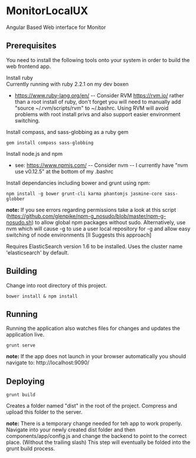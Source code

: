 # MonitorLocalUX
Angular Based Web interface for Monitor

## Prerequisites
You need to install the following tools onto your system in order to build the web frontend app.

Install ruby  
Currently running with ruby 2.2.1 on my dev boxen

* https://www.ruby-lang.org/en/ -- Consider RVM https://rvm.io/ rather than a root install of ruby, don't forget you will need to manually add "source ~/.rvm/scripts/rvm" to ~/.bashrc. Using RVM will avoid problems with root install privs and also support easier environment switching.

Install compass, and sass-globbing as a ruby gem
```
gem install compass sass-globbing
```

Install node.js and npm
* see: https://www.npmjs.com/ -- Consider nvm -- I currently have "nvm use v0.12.5" at the bottom of my .bashrc

Install dependancies including bower and grunt using npm:
```
npm install -g bower grunt-cli karma phantomjs jasmine-core sass-globber
```
__note:__ If you see errors regarding permissions take a look at this script (https://github.com/glenpike/npm-g_nosudo/blob/master/npm-g-nosudo.sh) to allow global npm packages without sudo. Alternatively, use nvm which will cause -g to use a user local repository for -g and allow easy switching of node environments [II Suggests this approach]


Requires ElasticSearch version 1.6 to be installed. Uses the cluster name 'elasticsearch' by default.

## Building
Change into root directory of this project.
```
bower install & npm install
```

## Running
Running the application also watches files for changes and updates the application live.
```
grunt serve
```
__note:__ If the app does not launch in your browser automatically you should navigate to: 
http://localhost:9090/

## Deploying
```
grunt build
```
Creates a folder named "dist" in the root of the project. Compress and upload this folder to the server.

__note:__ There is a temporary change needed for teh app to work properly.
Navigate into your newly created dist folder and then components/app/config.js and change the backend to point to the correct place. (Without the trailing slash)
This step will eventually be folded into the grunt build process. 

 